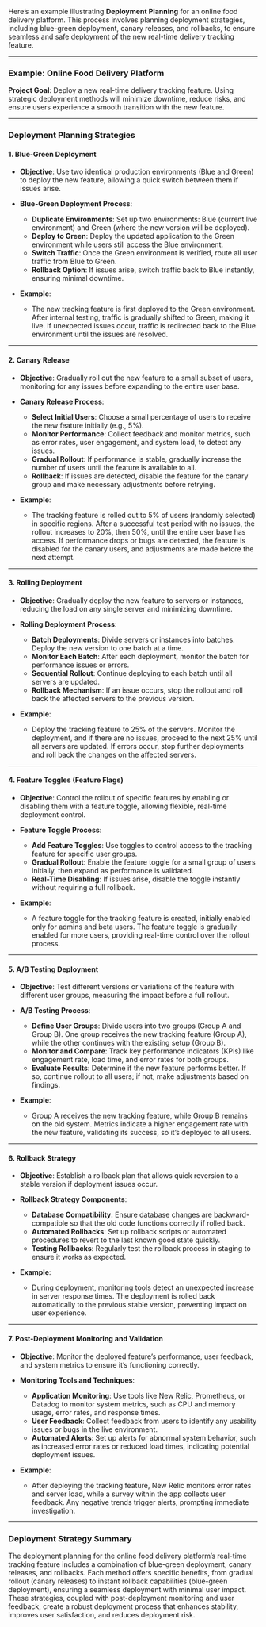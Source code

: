 Here’s an example illustrating **Deployment Planning** for an online food delivery platform. This process involves planning deployment strategies, including blue-green deployment, canary releases, and rollbacks, to ensure seamless and safe deployment of the new real-time delivery tracking feature.

---

### Example: Online Food Delivery Platform

**Project Goal**: Deploy a new real-time delivery tracking feature. Using strategic deployment methods will minimize downtime, reduce risks, and ensure users experience a smooth transition with the new feature.

---

### **Deployment Planning Strategies**

#### 1. **Blue-Green Deployment**

   - **Objective**: Use two identical production environments (Blue and Green) to deploy the new feature, allowing a quick switch between them if issues arise.
   
   - **Blue-Green Deployment Process**:
     - **Duplicate Environments**: Set up two environments: Blue (current live environment) and Green (where the new version will be deployed).
     - **Deploy to Green**: Deploy the updated application to the Green environment while users still access the Blue environment.
     - **Switch Traffic**: Once the Green environment is verified, route all user traffic from Blue to Green.
     - **Rollback Option**: If issues arise, switch traffic back to Blue instantly, ensuring minimal downtime.
   
   - **Example**:
     - The new tracking feature is first deployed to the Green environment. After internal testing, traffic is gradually shifted to Green, making it live. If unexpected issues occur, traffic is redirected back to the Blue environment until the issues are resolved.

---

#### 2. **Canary Release**

   - **Objective**: Gradually roll out the new feature to a small subset of users, monitoring for any issues before expanding to the entire user base.
   
   - **Canary Release Process**:
     - **Select Initial Users**: Choose a small percentage of users to receive the new feature initially (e.g., 5%).
     - **Monitor Performance**: Collect feedback and monitor metrics, such as error rates, user engagement, and system load, to detect any issues.
     - **Gradual Rollout**: If performance is stable, gradually increase the number of users until the feature is available to all.
     - **Rollback**: If issues are detected, disable the feature for the canary group and make necessary adjustments before retrying.

   - **Example**:
     - The tracking feature is rolled out to 5% of users (randomly selected) in specific regions. After a successful test period with no issues, the rollout increases to 20%, then 50%, until the entire user base has access. If performance drops or bugs are detected, the feature is disabled for the canary users, and adjustments are made before the next attempt.

---

#### 3. **Rolling Deployment**

   - **Objective**: Gradually deploy the new feature to servers or instances, reducing the load on any single server and minimizing downtime.
   
   - **Rolling Deployment Process**:
     - **Batch Deployments**: Divide servers or instances into batches. Deploy the new version to one batch at a time.
     - **Monitor Each Batch**: After each deployment, monitor the batch for performance issues or errors.
     - **Sequential Rollout**: Continue deploying to each batch until all servers are updated.
     - **Rollback Mechanism**: If an issue occurs, stop the rollout and roll back the affected servers to the previous version.

   - **Example**:
     - Deploy the tracking feature to 25% of the servers. Monitor the deployment, and if there are no issues, proceed to the next 25% until all servers are updated. If errors occur, stop further deployments and roll back the changes on the affected servers.

---

#### 4. **Feature Toggles (Feature Flags)**

   - **Objective**: Control the rollout of specific features by enabling or disabling them with a feature toggle, allowing flexible, real-time deployment control.
   
   - **Feature Toggle Process**:
     - **Add Feature Toggles**: Use toggles to control access to the tracking feature for specific user groups.
     - **Gradual Rollout**: Enable the feature toggle for a small group of users initially, then expand as performance is validated.
     - **Real-Time Disabling**: If issues arise, disable the toggle instantly without requiring a full rollback.
   
   - **Example**:
     - A feature toggle for the tracking feature is created, initially enabled only for admins and beta users. The feature toggle is gradually enabled for more users, providing real-time control over the rollout process.

---

#### 5. **A/B Testing Deployment**

   - **Objective**: Test different versions or variations of the feature with different user groups, measuring the impact before a full rollout.
   
   - **A/B Testing Process**:
     - **Define User Groups**: Divide users into two groups (Group A and Group B). One group receives the new tracking feature (Group A), while the other continues with the existing setup (Group B).
     - **Monitor and Compare**: Track key performance indicators (KPIs) like engagement rate, load time, and error rates for both groups.
     - **Evaluate Results**: Determine if the new feature performs better. If so, continue rollout to all users; if not, make adjustments based on findings.
   
   - **Example**:
     - Group A receives the new tracking feature, while Group B remains on the old system. Metrics indicate a higher engagement rate with the new feature, validating its success, so it’s deployed to all users.

---

#### 6. **Rollback Strategy**

   - **Objective**: Establish a rollback plan that allows quick reversion to a stable version if deployment issues occur.
   
   - **Rollback Strategy Components**:
     - **Database Compatibility**: Ensure database changes are backward-compatible so that the old code functions correctly if rolled back.
     - **Automated Rollbacks**: Set up rollback scripts or automated procedures to revert to the last known good state quickly.
     - **Testing Rollbacks**: Regularly test the rollback process in staging to ensure it works as expected.

   - **Example**:
     - During deployment, monitoring tools detect an unexpected increase in server response times. The deployment is rolled back automatically to the previous stable version, preventing impact on user experience.

---

#### 7. **Post-Deployment Monitoring and Validation**

   - **Objective**: Monitor the deployed feature’s performance, user feedback, and system metrics to ensure it’s functioning correctly.
   
   - **Monitoring Tools and Techniques**:
     - **Application Monitoring**: Use tools like New Relic, Prometheus, or Datadog to monitor system metrics, such as CPU and memory usage, error rates, and response times.
     - **User Feedback**: Collect feedback from users to identify any usability issues or bugs in the live environment.
     - **Automated Alerts**: Set up alerts for abnormal system behavior, such as increased error rates or reduced load times, indicating potential deployment issues.

   - **Example**:
     - After deploying the tracking feature, New Relic monitors error rates and server load, while a survey within the app collects user feedback. Any negative trends trigger alerts, prompting immediate investigation.

---

### **Deployment Strategy Summary**

The deployment planning for the online food delivery platform’s real-time tracking feature includes a combination of blue-green deployment, canary releases, and rollbacks. Each method offers specific benefits, from gradual rollout (canary releases) to instant rollback capabilities (blue-green deployment), ensuring a seamless deployment with minimal user impact. These strategies, coupled with post-deployment monitoring and user feedback, create a robust deployment process that enhances stability, improves user satisfaction, and reduces deployment risk.
